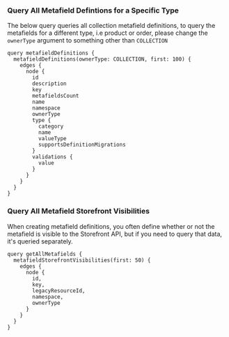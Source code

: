 ### Query All Metafield Defintions for a Specific Type
The below query queries all collection metafield definitions, to query the metafields
for a different type, i.e product or order, please change the ```ownerType``` argument
to something other than ```COLLECTION```
```
query metafieldDefinitions {
  metafieldDefinitions(ownerType: COLLECTION, first: 100) {
    edges {
      node {
        id
        description
        key
        metafieldsCount
        name
        namespace
        ownerType
        type {
          category
          name
          valueType
          supportsDefinitionMigrations
        }
        validations {
          value
        }
      }
    }
  }
}
```

### Query All Metafield Storefront Visibilities
When creating metafield definitions, you often define whether or not the metafield
is visible to the Storefront API, but if you need to query that data, it's queried
separately.

```
query getAllMetafields {
  metafieldStorefrontVisibilities(first: 50) {
    edges {
      node {
        id,
        key,
        legacyResourceId,
        namespace,
        ownerType
      }
    }
  }
}
```